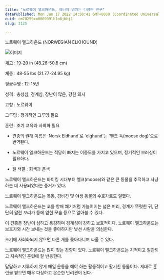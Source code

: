 ```yaml
---
title: "노르웨이 엘크하운드, 에너지 넘치는 다정한 친구"
datePublished: Mon Jan 17 2022 14:50:41 GMT+0000 (Coordinated Universal Time)
cuid: cm70259xo000909lb1o8jbbj1
slug: 3125

---
```



노르웨이 엘크하운드 (NORWEGIAN ELKHOUND)

![이미지](https://cdn.hashnode.com/res/hashnode/image/upload/v1739252690278/1e04c65c-1ed3-4640-9591-8b966a39fec0.jpeg)

체고 : 19-20 in (48.26-50.8 cm)

체중 : 48-55 lbs (21.77-24.95 kg)

평균수명 : 12-15년

성격 : 충성심, 경계심, 장난이 많은, 강한 의지

고향 : 노르웨이

그루밍 : 정기적인 그루밍 필요

훈련 : 조기 교육과 사회화 필요

* 견종의 원래 이름은 'Norsk Eldhund'로 'elghund'는 '엘크 독(moose dog)'으로 번역된다.

* 노르웨이 엘크하운드는 적당히 빠지는 이중모를 가지고 있으며, 정기적인 브러싱이 필요하다.

* 털 색깔 : 회색과 은색

노르웨이 엘크하운드는 바이킹 시대부터 엘크(moose)와 같은 큰 동물을 추적하고 사냥하는 데 사용되었다는 증거가 있다.

노르웨이 엘크하운드는 목동, 경비견 및 야생 동물의 수호자로도 일했다.

노르웨이 엘크하운드는 코를 향해 쐐기처럼 가늘어지는 넓은 머리, 경계가 뚜렷한 귀, 단단히 말린 꼬리가 등에 엎힌 모습 등으로 알아볼 수 있다.

이 견종은 장난이 심하고 용감하며 경계심이 강하고 보호적이다. 노르웨이 엘크하운드는 보호자와 시간 보내는 것을 좋아하지만 낯선 사람을 의심한다.

조기에 사회화되지 않으면 다른 개를 쫓아다니며 싸울 수 있다.

노르웨이 엘크하운드는 많이 짖는 경향이 있다. 노르웨이 엘크하운드는 지적이고 일관되고 지속적인 훈련에 잘 반응한다.

답답하고 지루하지 않게 매일 운동을 해야 하는 활동적이고 활기찬 동물이다. 제대로 훈련을 받으면 매우 다정하고 온순한 반려견이 된다.